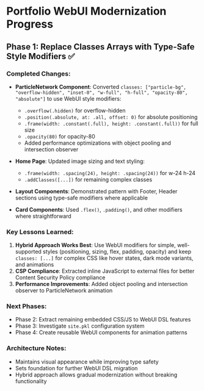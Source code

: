 # Portfolio WebUI Modernization Progress

## Phase 1: Replace Classes Arrays with Type-Safe Style Modifiers ✅

### Completed Changes:
- **ParticleNetwork Component**: Converted `classes: ["particle-bg", "overflow-hidden", "inset-0", "w-full", "h-full", "opacity-80", "absolute"]` to use WebUI style modifiers:
  - `.overflow(.hidden)` for overflow-hidden
  - `.position(.absolute, at: .all, offset: 0)` for absolute positioning
  - `.frame(width: .constant(.full), height: .constant(.full))` for full size
  - `.opacity(80)` for opacity-80
  - Added performance optimizations with object pooling and intersection observer

- **Home Page**: Updated image sizing and text styling:
  - `.frame(width: .spacing(24), height: .spacing(24))` for w-24 h-24
  - `.addClasses([...])` for remaining complex classes

- **Layout Components**: Demonstrated pattern with Footer, Header sections using type-safe modifiers where applicable

- **Card Components**: Used `.flex()`, `.padding()`, and other modifiers where straightforward

### Key Lessons Learned:
1. **Hybrid Approach Works Best**: Use WebUI modifiers for simple, well-supported styles (positioning, sizing, flex, padding, opacity) and keep `classes: [...]` for complex CSS like hover states, dark mode variants, and animations
2. **CSP Compliance**: Extracted inline JavaScript to external files for better Content Security Policy compliance
3. **Performance Improvements**: Added object pooling and intersection observer to ParticleNetwork animation

### Next Phases:
- Phase 2: Extract remaining embedded CSS/JS to WebUI DSL features
- Phase 3: Investigate `site.pkl` configuration system  
- Phase 4: Create reusable WebUI components for animation patterns

### Architecture Notes:
- Maintains visual appearance while improving type safety
- Sets foundation for further WebUI DSL migration
- Hybrid approach allows gradual modernization without breaking functionality